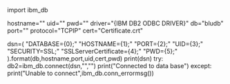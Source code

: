 import ibm_db

hostname=""
uid=""
pwd=""
driver="{IBM DB2 ODBC DRIVER}"
db="bludb"
port=""
protocol="TCPIP"
cert="Certificate.crt"

dsn=(
     "DATABASE={0};"
     "HOSTNAME={1};"
     "PORT={2};"
     "UID={3};"
     "SECURITY=SSL;"
     "SSLServerCertificate={4};"
     "PWD={5};"
     ).format(db,hostname,port,uid,cert,pwd)
print(dsn)
try:
    db2=ibm_db.connect(dsn,"","")
    print("Connected to data base")
except:
    print("Unable to connect",ibm_db.conn_errormsg())    
